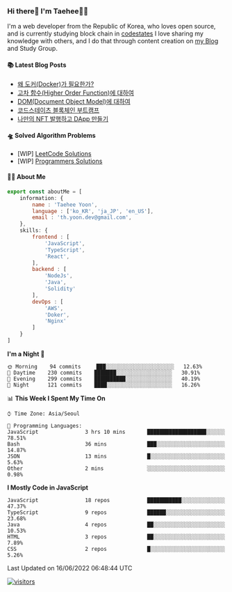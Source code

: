 ### Hi there👋 I'm Taehee👨‍💻
I'm a web developer from the Republic of Korea, who loves open source, and is currently studying block chain in [codestates](https://www.codestates.com/) 
I love sharing my knowledge with others, and I do that through content creation on [my Blog](https://velog.io/@thyoondev) and Study Group.

<!-- <a href="https://github.com/anuraghazra/github-readme-stats">
    <img align="center" src = "https://github-readme-stats.vercel.app/api?username=thyoondev&count_private=true&show_icons=true&include_all_commits=true&hide_border=true&hide_title=true">
</a> -->


#### 📚 Latest Blog Posts 

<!-- BLOG-POST-LIST:START -->
- [왜 도커&lpar;Docker&rpar;가 필요한가?](https://velog.io/@thyoondev/%EC%99%9C-%EB%8F%84%EC%BB%A4Docker%EA%B0%80-%ED%95%84%EC%9A%94%ED%95%9C%EA%B0%80)
- [고차 함수&lpar;Higher Order Function&rpar;에 대하여](https://velog.io/@thyoondev/%EA%B3%A0%EC%B0%A8-%ED%95%A8%EC%88%98higher-order-function%EC%97%90-%EB%8C%80%ED%95%98%EC%97%AC)
- [DOM&lpar;Document Object Model&rpar;에 대하여](https://velog.io/@thyoondev/DOMDocument-Object-Model%EC%97%90-%EB%8C%80%ED%95%98%EC%97%AC)
- [코드스테이츠 블록체인 부트캠프](https://velog.io/@thyoondev/%EC%BD%94%EB%93%9C%EC%8A%A4%ED%85%8C%EC%9D%B4%EC%B8%A0-%EB%B8%94%EB%A1%9D%EC%B2%B4%EC%9D%B8-%EB%B6%80%ED%8A%B8%EC%BA%A0%ED%94%84)
- [나만의 NFT 발행하고 DApp 만들기](https://velog.io/@thyoondev/%EB%82%98%EB%A7%8C%EC%9D%98-NFT-%EB%B0%9C%ED%96%89%ED%95%98%EA%B3%A0-DApp-%EB%A7%8C%EB%93%A4%EA%B8%B0)
<!-- BLOG-POST-LIST:END -->

#### 🛸 Solved Algorithm Problems
- [WIP] [LeetCode Solutions](https://github.com/Google-wait/codingtest-study/tree/main/thyoondev)
- [WIP] [Programmers Solutions](https://github.com/guui-programmers/Programmers-Algorithm/tree/main/thyoondev)
#### 👨‍💻 About Me
```js
export const aboutMe = [
    information: {
        name : 'Taehee Yoon',
        language : ['ko_KR', 'ja_JP', 'en_US'],
        email : 'th.yoon.dev@gmail.com',
    },
    skills: {
        frontend : [
            'JavaScript',
            'TypeScript',
            'React',
        ],
        backend : [
            'NodeJs',
            'Java',
            'Solidity'
        ],
        devOps : [
            'AWS',
            'Doker',
            'Nginx'
        ]
    }
]

```

<!--START_SECTION:waka-->
**I'm a Night 🦉** 

```text
🌞 Morning    94 commits     ███░░░░░░░░░░░░░░░░░░░░░░   12.63% 
🌆 Daytime    230 commits    ███████░░░░░░░░░░░░░░░░░░   30.91% 
🌃 Evening    299 commits    ██████████░░░░░░░░░░░░░░░   40.19% 
🌙 Night      121 commits    ████░░░░░░░░░░░░░░░░░░░░░   16.26%

```


📊 **This Week I Spent My Time On** 

```text
⌚︎ Time Zone: Asia/Seoul

💬 Programming Languages: 
JavaScript               3 hrs 10 mins       ███████████████████░░░░░░   78.51% 
Bash                     36 mins             ███░░░░░░░░░░░░░░░░░░░░░░   14.87% 
JSON                     13 mins             █░░░░░░░░░░░░░░░░░░░░░░░░   5.63% 
Other                    2 mins              ░░░░░░░░░░░░░░░░░░░░░░░░░   0.98%

```

**I Mostly Code in JavaScript** 

```text
JavaScript               18 repos            ███████████░░░░░░░░░░░░░░   47.37% 
TypeScript               9 repos             ██████░░░░░░░░░░░░░░░░░░░   23.68% 
Java                     4 repos             ██░░░░░░░░░░░░░░░░░░░░░░░   10.53% 
HTML                     3 repos             ██░░░░░░░░░░░░░░░░░░░░░░░   7.89% 
CSS                      2 repos             █░░░░░░░░░░░░░░░░░░░░░░░░   5.26%

```



 Last Updated on 16/06/2022 06:48:44 UTC
<!--END_SECTION:waka-->

[![visitors](https://hits.seeyoufarm.com/api/count/incr/badge.svg?url=https%3A%2F%2Fgithub.com%2Fthyoondev%2Fthyoondev&count_bg=%230A54A2&title_bg=%23555555&icon=&icon_color=%23E7E7E7&title=hits&title=visitors&edge_flat=false)](https://hits.seeyoufarm.com)
